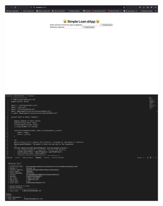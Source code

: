 ![Image](/borrowing-dApp/screenshot-1.png?raw=true&sanitize=true)
![Image](/borrowing-dApp/screenshot-2.png?raw=true&sanitize=true)
